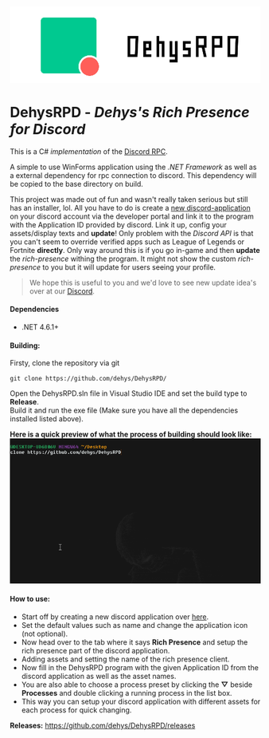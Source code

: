 <div style="text-align:center"><img src="Resources/banner.png" /></div>

# DehysRPD - _Dehys's Rich Presence for Discord_
This is a C# _implementation_ of the [Discord RPC](https://github.com/discordapp/discord-rpc).

A simple to use WinForms application using the _.NET Framework_ as well as a external dependency for rpc connection to discord. This dependency will be copied to the base directory on build.

This project was made out of fun and wasn't really taken serious but still has an installer, lol. All you 
have to do is create a [new discord-application](https://github.com/SinisterRectus/Discordia/wiki/Setting-up-a-Discord-application) on your discord account via the developer portal and link it to the program
with the Application ID provided by discord. Link it up, config your assets/display texts and **update**! Only problem with the
_Discord API_ is that you can't seem to override verified apps such as League of Legends or Fortnite **directly**. Only way around this
is if you go in-game and then **update** the _rich-presence_ withing the program. It might not show the custom _rich-presence_ to you
but it will update for users seeing your profile.

> We hope this is useful to you and we'd love to see new update idea's over at our [Discord](https://discord.gg/3JVTjhn).

#### Dependencies
 - .NET 4.6.1+
 
#### Building:
Firsty, clone the repository via git
```
git clone https://github.com/dehys/DehysRPD/
```

Open the DehysRPD.sln file in Visual Studio IDE and set the build type to **Release**.  
Build it and run the exe file (Make sure you have all the dependencies installed listed above).

**Here is a quick preview of what the process of building should look like:**
<img src="Resources/tutorial.gif"/>

#### How to use:
- Start off by creating a new discord application over [here](https://discordapp.com/developers/applications ).  
- Set the default values such as name and change the application icon (not optional).  
- Now head over to the tab where it says **Rich Presence** and setup the rich presence part of the discord application.  
- Adding assets and setting the name of the rich presence client.  
- Now fill in the DehysRPD program with the given Application ID from the discord application as well as the asset names.  
- You are also able to choose a process preset by clicking the **▽** beside **Processes** and double clicking a running process in the list box.  
- This way you can setup your discord application with different assets for each process for quick changing.  

**Releases:** https://github.com/dehys/DehysRPD/releases

